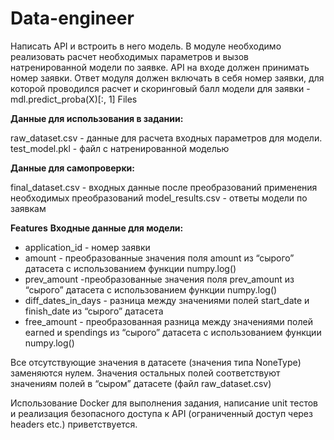 # Data-engineer

Написать API и встроить в него модель. В модуле необходимо реализовать расчет необходимых параметров и вызов натренированной модели по заявке. 
API на входе должен принимать номер заявки. Ответ модуля должен включать в себя номер заявки, для которой проводился расчет и скоринговый балл модели для заявки - mdl.predict_proba(X)[:, 1]
Files

**Данные для использования в задании:**

raw_dataset.csv - данные для расчета входных параметров для модели.
test_model.pkl - файл с натренированной моделью
 
**Данные для самопроверки:**

final_dataset.csv - входных данные после преобразований применения необходимых преобразований
model_results.csv - ответы модели по заявкам
 
**Features**
**Входные данные для модели:**

* application_id - номер заявки
* amount - преобразованные значения поля amount из “сырого” датасета с использованием функции numpy.log()
* prev_amount -преобразованные значения поля prev_amount из “сырого” датасета с использованием функции numpy.log()
* diff_dates_in_days - разница между значениями полей start_date и finish_date из “сырого” датасета 
* free_amount - преобразованная разница между значениями полей earned и spendings из “сырого” датасета с использованием функции numpy.log() 

Все отсутствующие значения в датасете (значения типа NoneType) заменяются нулем. Значения остальных полей соответствуют значениям полей в “сыром” датасете (файл raw_dataset.csv)

Использование Docker для выполнения задания, написание unit тестов и реализация безопасного доступа к API (ограниченный доступ через headers etc.) приветствуется. 
